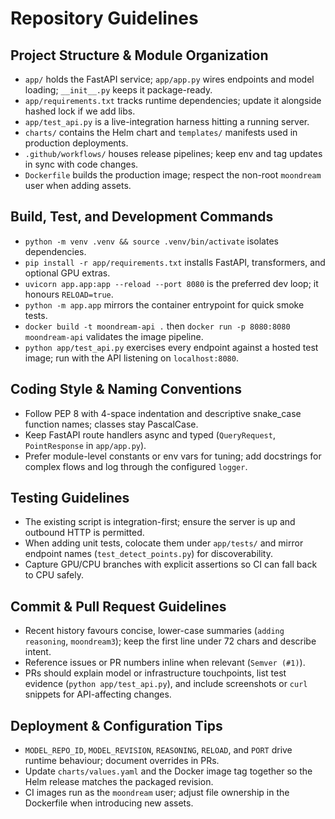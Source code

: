 # Repository Guidelines

## Project Structure & Module Organization
- `app/` holds the FastAPI service; `app/app.py` wires endpoints and model loading; `__init__.py` keeps it package-ready.
- `app/requirements.txt` tracks runtime dependencies; update it alongside hashed lock if we add libs.
- `app/test_api.py` is a live-integration harness hitting a running server.
- `charts/` contains the Helm chart and `templates/` manifests used in production deployments.
- `.github/workflows/` houses release pipelines; keep env and tag updates in sync with code changes.
- `Dockerfile` builds the production image; respect the non-root `moondream` user when adding assets.

## Build, Test, and Development Commands
- `python -m venv .venv && source .venv/bin/activate` isolates dependencies.
- `pip install -r app/requirements.txt` installs FastAPI, transformers, and optional GPU extras.
- `uvicorn app.app:app --reload --port 8080` is the preferred dev loop; it honours `RELOAD=true`.
- `python -m app.app` mirrors the container entrypoint for quick smoke tests.
- `docker build -t moondream-api .` then `docker run -p 8080:8080 moondream-api` validates the image pipeline.
- `python app/test_api.py` exercises every endpoint against a hosted test image; run with the API listening on `localhost:8080`.

## Coding Style & Naming Conventions
- Follow PEP 8 with 4-space indentation and descriptive snake_case function names; classes stay PascalCase.
- Keep FastAPI route handlers async and typed (`QueryRequest`, `PointResponse` in `app/app.py`).
- Prefer module-level constants or env vars for tuning; add docstrings for complex flows and log through the configured `logger`.

## Testing Guidelines
- The existing script is integration-first; ensure the server is up and outbound HTTP is permitted.
- When adding unit tests, colocate them under `app/tests/` and mirror endpoint names (`test_detect_points.py`) for discoverability.
- Capture GPU/CPU branches with explicit assertions so CI can fall back to CPU safely.

## Commit & Pull Request Guidelines
- Recent history favours concise, lower-case summaries (`adding reasoning`, `moondream3`); keep the first line under 72 chars and describe intent.
- Reference issues or PR numbers inline when relevant (`Semver (#1)`).
- PRs should explain model or infrastructure touchpoints, list test evidence (`python app/test_api.py`), and include screenshots or `curl` snippets for API-affecting changes.

## Deployment & Configuration Tips
- `MODEL_REPO_ID`, `MODEL_REVISION`, `REASONING`, `RELOAD`, and `PORT` drive runtime behaviour; document overrides in PRs.
- Update `charts/values.yaml` and the Docker image tag together so the Helm release matches the packaged revision.
- CI images run as the `moondream` user; adjust file ownership in the Dockerfile when introducing new assets.
